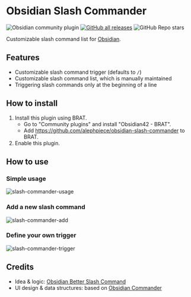 # Obsidian Slash Commander

![Obsidian community plugin](https://img.shields.io/badge/dynamic/json?url=https%3A%2F%2Fraw.githubusercontent.com%2Fobsidianmd%2Fobsidian-releases%2Fmaster%2Fcommunity-plugin-stats.json&query=%24%5B%22slash-commander%22%5D.downloads&logo=obsidian&label=downloads) [![GitHub all releases](https://img.shields.io/github/downloads/alephpiece/obsidian-slash-commander/total?logo=GitHub)](https://github.com/alephpiece/obsidian-slash-commander/releases) ![GitHub Repo stars](https://custom-icon-badges.demolab.com/github/stars/alephpiece/obsidian-slash-commander?logo=star)

Customizable slash command list for [Obsidian](https://obsidian.md).

## Features

- Customizable slash command trigger (defaults to `/`)
- Customizable slash command list, which is manually maintained
- Triggering slash commands only at the beginning of a line

## How to install

1. Install this plugin using BRAT.
   - Go to "Community plugins" and install "Obsidian42 - BRAT". 
   - Add https://github.com/alephpiece/obsidian-slash-commander to BRAT.
2. Enable this plugin.

## How to use

### Simple usage

![slash-commander-usage](https://github.com/alephpiece/obsidian-slash-commander/assets/22237751/7f50a564-0e42-4af9-830c-4a66400f20b8)

### Add a new slash command

![slash-commander-add](https://github.com/alephpiece/obsidian-slash-commander/assets/22237751/ebb0bca2-42c8-4bc2-82c9-8b2acffff293)

### Define your own trigger

![slash-commander-trigger](https://github.com/alephpiece/obsidian-slash-commander/assets/22237751/02767279-90b5-45b9-9f87-16aea567f7fb)

## Credits

- Idea & logic: [Obsidian Better Slash Command](https://github.com/SPiCaRiA/obsidian-better-slash-commands)
- UI design & data structures: based on [Obsidian Commander](https://github.com/phibr0/obsidian-commander)
